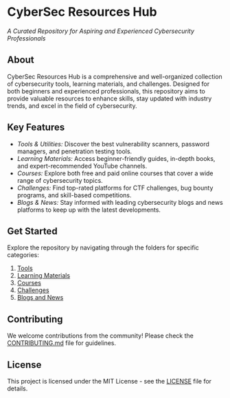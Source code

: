 # CyberSec Resources Hub  
*A Curated Repository for Aspiring and Experienced Cybersecurity Professionals*  

## About  
CyberSec Resources Hub is a comprehensive and well-organized collection of cybersecurity tools, learning materials, and challenges. Designed for both beginners and experienced professionals, this repository aims to provide valuable resources to enhance skills, stay updated with industry trends, and excel in the field of cybersecurity.  

## Key Features  
- *Tools & Utilities:* Discover the best vulnerability scanners, password managers, and penetration testing tools.  
- *Learning Materials:* Access beginner-friendly guides, in-depth books, and expert-recommended YouTube channels.  
- *Courses:* Explore both free and paid online courses that cover a wide range of cybersecurity topics.  
- *Challenges:* Find top-rated platforms for CTF challenges, bug bounty programs, and skill-based competitions.  
- *Blogs & News:* Stay informed with leading cybersecurity blogs and news platforms to keep up with the latest developments.  

## Get Started  
Explore the repository by navigating through the folders for specific categories:  
1. [Tools](./Tools/tools.md)  
2. [Learning Materials](./learning_materials/beginner_gudies.md)  
3. [Courses](./cources/free.md)  
4. [Challenges](./challanges/CTF_Platforms.md)  
5. [Blogs and News](./Blogs_and_News/blogs.md)  

## Contributing  
We welcome contributions from the community! Please check the [CONTRIBUTING.md](./CONTRIBUTING.md) file for guidelines.  

## License  
This project is licensed under the MIT License - see the [LICENSE](./LICENSE) file for details.
